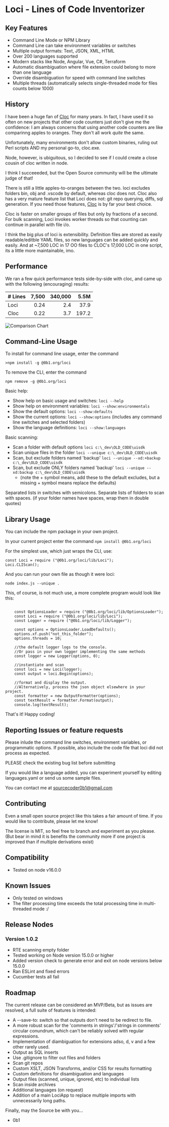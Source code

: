 # Loci - Lines of Code Inventorizer

## Key Features
- Command Line Mode or NPM Library
- Command Line can take environment variables or switches
- Multiple output formats: Text, JSON, XML, HTML
- Over 200 languages supported
- Modern stacks like Node, Angular, Vue, C#, Terraform
- Automatic disambiguation where file extension could belong to more than one language
- Override disambiguation for speed with command line switches
- Multiple threads (automatically selects single-threaded mode for files counts below 1000)

## History
I have been a huge fan of [Cloc](https://github.com/AlDanial/cloc) for many years.  In fact, I have used it so often on new projects that other code counters just don't give me the confidence: I am always concerns that using another code counters are like comparinng apples to oranges.  They don't all work *quite* the same.

Unfortunately, many environments don't allow custom binaries, ruling out Perl scripts AND my personal go-to, cloc.exe.   

Node, however, is ubiguitous, so I decided to see if I could create a close cousin of cloc written in node.

I think I succeeeded, but the Open Source community will be the ultimate judge of that!

There is still a little apples-to-oranges between the two.  loci excludes folders bin, obj and .vscode by default, whereas cloc does not.  Cloc also has a very mature feature list that Loci does not: git repo querying, diffs, sql generation.  If you need those features, [Cloc](https://github.com/AlDanial/cloc) is by far your best choice.

Cloc is faster on smaller groups of files but only by fractions of a second.  For bulk scanning, Loci invokes worker threads so that counting can continue in parallel with file i/o.   

I think the big plus of loci is extensibility.  Definition files are stored as easily readable/editble YAML files, so new languages can be added quickly and easily.  And at ~7,500 LOC in 17 OO files to CLOC's 17,000 LOC in one script, its a little more maintainable, imo.

## Performance

We ran a few quick performance tests side-by-side with cloc, and came up with the following (encouraging) results:

|# Lines|	7,500|		340,000|	 5.5M|	
|:------|-------:|------------:|--------:|
|Loci	|	 0.24| 			2.4|	 37.9|
|Cloc	|	 0.22| 			3.7|	197.2|

![Comparison Chart](performance-chart.png)


## Command-Line Usage

To install for command line usage, enter the command 

```>npm install -g @0b1.org/loci```

To remove the CLI, enter the command 

```npm remove -g @0b1.org/loci```

Basic help:     

- Show help on basic usage and switches: ```loci --help```
- Show help on environment variables: ```loci --show:environmentals```
- Show the default options: ```loci --show:defaults```
- Show the current options: ```loci --show:options```  (includes any command line switches and selected folders)
- Show the language definitions: ```loci --show:languages```

Basic scanning:
- Scan a folder with default options ```loci c:\_dev\OLD_CODE\uisdk```
- Scan unique files in the folder    ```loci --unique c:\_dev\OLD_CODE\uisdk```
- Scan, but exclude folders named 'backup' ```loci --unique --xd:+backup c:\_dev\OLD_CODE\uisdk```
- Scan, but exclude ONLY folders named 'backup' ```loci --unique --xd:backup c:\_dev\OLD_CODE\uisdk```
    - (note the + symbol means, add these to the default excludes, but a missing + symbol means replace the defaults)

Separated lists in switches with semicolons. Separate lists of folders to scan with spaces.
(if your folder names have spaces, wrap them in double quotes)


## Library Usage

You can include the npm package in your own project.

In your current project enter the command ```npm install @0b1.org/loci```

For the simplest use, which just wraps the CLI, use:
```
const Loci = require ("@0b1.org/loci/lib/Loci");
Loci.CLIScan();
```

And you can run your own file as though it were loci:

```node index.js --unique .```

This, of course, is not much use, a more complete program would look like this:

```

    const OptionsLoader = require ("@0b1.org/loci/lib/OptionsLoader");
    const Loci = require ("@0b1.org/loci/lib/Loci");
    const Logger = require ("@0b1.org/loci/lib/Logger");

    const options = OptionsLoader.LoadDefaults();
    options.xf.push("not_this_folder");
    options.threads = 10;

    //the default logger logs to the console. 
    //Or pass in your own logger implementing the same methods
    const logger = new Logger(options, 0);
        
    //instantiate and scan
    const loci = new Loci(logger);      
    const output = loci.Begin(options);
        
    //format and display the output. 
    //Alternatively, process the json object elsewhere in your project.
    const formatter = new OutputFormatter(options);
    const textResult = formatter.Format(output);
    console.log(textResult);
```

That's it! Happy coding!


## Reporting Issues or feature requests

Please inlude the command line switches, environment variables, or programmatic options.
If possible, also include the code file that loci did not process as expected.

PLEASE check the existing bug list before submitting

If you would like a language added, you can experiment yourself by editing languages.yaml or send us some sample files.

You can contact me at sourcecoder0b1@gmail.com


## Contributing

Even a small open source project like this takes a fair amount of time.
If you would like to contribute, please let me know!

The license is MIT, so feel free to branch and experiment as you please. 
(But bear in mind it is benefits the community more if one project is improved than if multiple derivations exist)


## Compatibility

- Tested on node v16.0.0

## Known Issues

- Only tested on windows
- The filter processing time exceeds the total processing time in multi-threaded mode :/

## Release Nodes
### Version 1.0.2
- RTE scanning empty folder
- Tested working on Node version 15.0.0 or higher
- Added version check to generate error and exit on node versions below 15.0.0
- Ran ESLint and fixed errors
- Cucumber tests all fail


## Roadmap

The current release can be considered an MVP/Beta, but as issues are resolved, a full suite of features is intended:
- A --save-to: switch so that outputs don't need to be redirect to file. 
- A more robust scan for the 'comments in strings'/'strings in comments' circular conundrum, which can't be reliably solved with regular expressions.
- Implementation of diambiguation for extensions adso, d, v and a few other rarely used.
- Output as SQL inserts
- Use .gitignore to filter out files and folders
- Scan git repos
- Custom XSLT, JSON Transforms, and/or CSS for results formatting
- Custom definitions for disambiguation and languages
- Output files (scanned, unique, ignored, etc) to individual lists
- Scan inside archives
- Additional languages (on request)
- Addition of a main LociApp to replace multiple imports with unnecessarily long paths.



Finally, may the Source be with you...
- 0b1

